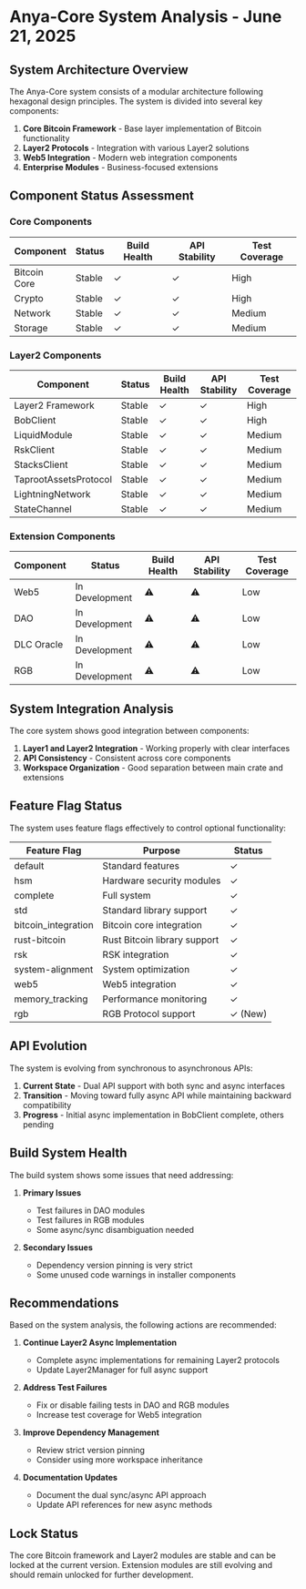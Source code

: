 # Anya-Core System Analysis - June 21, 2025

## System Architecture Overview

The Anya-Core system consists of a modular architecture following hexagonal design principles. The system is divided into several key components:

1. **Core Bitcoin Framework** - Base layer implementation of Bitcoin functionality
2. **Layer2 Protocols** - Integration with various Layer2 solutions
3. **Web5 Integration** - Modern web integration components
4. **Enterprise Modules** - Business-focused extensions

## Component Status Assessment

### Core Components

| Component | Status | Build Health | API Stability | Test Coverage |
|-----------|--------|--------------|--------------|---------------|
| Bitcoin Core | Stable | ✓ | ✓ | High |
| Crypto | Stable | ✓ | ✓ | High |
| Network | Stable | ✓ | ✓ | Medium |
| Storage | Stable | ✓ | ✓ | Medium |

### Layer2 Components

| Component | Status | Build Health | API Stability | Test Coverage |
|-----------|--------|--------------|--------------|---------------|
| Layer2 Framework | Stable | ✓ | ✓ | High |
| BobClient | Stable | ✓ | ✓ | High |
| LiquidModule | Stable | ✓ | ✓ | Medium |
| RskClient | Stable | ✓ | ✓ | Medium |
| StacksClient | Stable | ✓ | ✓ | Medium |
| TaprootAssetsProtocol | Stable | ✓ | ✓ | Medium |
| LightningNetwork | Stable | ✓ | ✓ | Medium |
| StateChannel | Stable | ✓ | ✓ | Medium |

### Extension Components

| Component | Status | Build Health | API Stability | Test Coverage |
|-----------|--------|--------------|--------------|---------------|
| Web5 | In Development | ⚠️ | ⚠️ | Low |
| DAO | In Development | ⚠️ | ⚠️ | Low |
| DLC Oracle | In Development | ⚠️ | ⚠️ | Low |
| RGB | In Development | ⚠️ | ⚠️ | Low |

## System Integration Analysis

The core system shows good integration between components:

1. **Layer1 and Layer2 Integration** - Working properly with clear interfaces
2. **API Consistency** - Consistent across core components
3. **Workspace Organization** - Good separation between main crate and extensions

## Feature Flag Status

The system uses feature flags effectively to control optional functionality:

| Feature Flag | Purpose | Status |
|--------------|---------|--------|
| default | Standard features | ✓ |
| hsm | Hardware security modules | ✓ |
| complete | Full system | ✓ |
| std | Standard library support | ✓ |
| bitcoin_integration | Bitcoin core integration | ✓ |
| rust-bitcoin | Rust Bitcoin library support | ✓ |
| rsk | RSK integration | ✓ |
| system-alignment | System optimization | ✓ |
| web5 | Web5 integration | ✓ |
| memory_tracking | Performance monitoring | ✓ |
| rgb | RGB Protocol support | ✓ (New) |

## API Evolution

The system is evolving from synchronous to asynchronous APIs:

1. **Current State** - Dual API support with both sync and async interfaces
2. **Transition** - Moving toward fully async API while maintaining backward compatibility
3. **Progress** - Initial async implementation in BobClient complete, others pending

## Build System Health

The build system shows some issues that need addressing:

1. **Primary Issues**
   - Test failures in DAO modules
   - Test failures in RGB modules
   - Some async/sync disambiguation needed

2. **Secondary Issues**
   - Dependency version pinning is very strict
   - Some unused code warnings in installer components

## Recommendations

Based on the system analysis, the following actions are recommended:

1. **Continue Layer2 Async Implementation**
   - Complete async implementations for remaining Layer2 protocols
   - Update Layer2Manager for full async support

2. **Address Test Failures**
   - Fix or disable failing tests in DAO and RGB modules
   - Increase test coverage for Web5 integration

3. **Improve Dependency Management**
   - Review strict version pinning
   - Consider using more workspace inheritance

4. **Documentation Updates**
   - Document the dual sync/async API approach
   - Update API references for new async methods

## Lock Status

The core Bitcoin framework and Layer2 modules are stable and can be locked at the current version. Extension modules are still evolving and should remain unlocked for further development.
